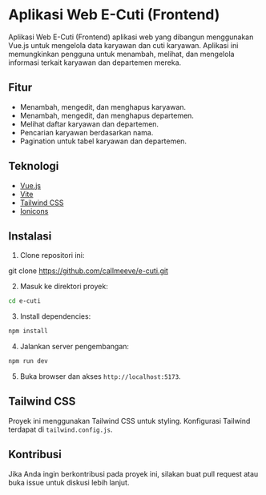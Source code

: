 # Aplikasi Web E-Cuti (Frontend)

Aplikasi Web E-Cuti (Frontend) aplikasi web yang dibangun menggunakan Vue.js untuk mengelola data karyawan dan cuti karyawan. Aplikasi ini memungkinkan pengguna untuk menambah, melihat, dan mengelola informasi terkait karyawan dan departemen mereka.

## Fitur

- Menambah, mengedit, dan menghapus karyawan.
- Menambah, mengedit, dan menghapus departemen.
- Melihat daftar karyawan dan departemen.
- Pencarian karyawan berdasarkan nama.
- Pagination untuk tabel karyawan dan departemen.

## Teknologi

- [Vue.js](https://vuejs.org/)
- [Vite](https://vitejs.dev/)
- [Tailwind CSS](https://tailwindcss.com/)
- [Ionicons](https://ionicons.com/)

## Instalasi

1. Clone repositori ini:

git clone https://github.com/callmeeve/e-cuti.git

2. Masuk ke direktori proyek:

```bash
cd e-cuti
```

3. Install dependencies:

```bash
npm install
```

4. Jalankan server pengembangan:

```bash
npm run dev
```

5. Buka browser dan akses `http://localhost:5173`.

## Tailwind CSS

Proyek ini menggunakan Tailwind CSS untuk styling. Konfigurasi Tailwind terdapat di `tailwind.config.js`.

## Kontribusi

Jika Anda ingin berkontribusi pada proyek ini, silakan buat pull request atau buka issue untuk diskusi lebih lanjut.
